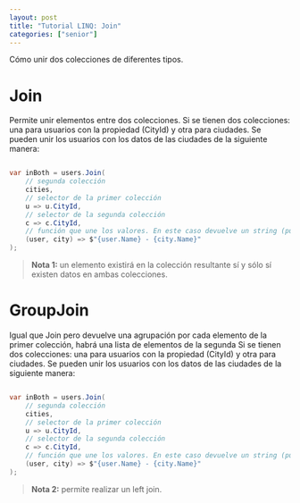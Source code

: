 ```yaml
---
layout: post
title: "Tutorial LINQ: Join"
categories: ["senior"]
---
```


Cómo unir dos colecciones de diferentes tipos<!--more-->.

# Join

Permite unir elementos entre dos colecciones.
Si se tienen dos colecciones: una para usuarios con la propiedad (CityId) y otra para ciudades.
Se pueden unir los usuarios con los datos de las ciudades de la siguiente manera:

```csharp

var inBoth = users.Join(
    // segunda colección
    cities,
    // selector de la primer colección
    u => u.CityId,
    // selector de la segunda colección
    c => c.CityId,
    // función que une los valores. En este caso devuelve un string (puede ser otro objeto)
    (user, city) => $"{user.Name} - {city.Name}"
);
```

> **Nota 1:** un elemento existirá en la colección resultante sí y sólo sí existen datos en ambas colecciones.

# GroupJoin

Igual que Join pero devuelve una agrupación por cada elemento de la primer colección, habrá una lista de elementos de la segunda
Si se tienen dos colecciones: una para usuarios con la propiedad (CityId) y otra para ciudades.
Se pueden unir los usuarios con los datos de las ciudades de la siguiente manera:

```csharp

var inBoth = users.Join(
    // segunda colección
    cities,
    // selector de la primer colección
    u => u.CityId,
    // selector de la segunda colección
    c => c.CityId,
    // función que une los valores. En este caso devuelve un string (puede ser otro objeto)
    (user, city) => $"{user.Name} - {city.Name}"
);
```

> **Nota 2:** permite realizar un left join.
